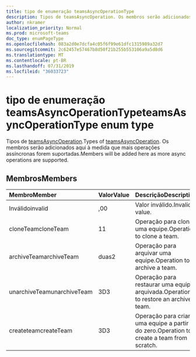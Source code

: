 ```yaml
---
title: tipo de enumeração teamsAsyncOperationType
description: Tipos de teamsAsyncOperation. Os membros serão adicionados aqui à medida que mais operações assíncronas forem suportadas.
author: nkramer
localization_priority: Normal
ms.prod: microsoft-teams
doc_type: enumPageType
ms.openlocfilehash: 083a2d0e7dcfa4c05f6f99e61dfc1315989a32d7
ms.sourcegitcommit: 2c62457e57467b8d50f21b255b553106a9a5d8d6
ms.translationtype: MT
ms.contentlocale: pt-BR
ms.lasthandoff: 07/31/2019
ms.locfileid: "36033723"
---
```

# <a name="teamsasyncoperationtype-enum-type"></a><span data-ttu-id="93294-104">tipo de enumeração teamsAsyncOperationType</span><span class="sxs-lookup"><span data-stu-id="93294-104">teamsAsyncOperationType enum type</span></span>



<span data-ttu-id="93294-105">Tipos de [teamsAsyncOperation](teamsasyncoperation.md).</span><span class="sxs-lookup"><span data-stu-id="93294-105">Types of [teamsAsyncOperation](teamsasyncoperation.md).</span></span> <span data-ttu-id="93294-106">Os membros serão adicionados aqui à medida que mais operações assíncronas forem suportadas.</span><span class="sxs-lookup"><span data-stu-id="93294-106">Members will be added here as more async operations are supported.</span></span>

## <a name="members"></a><span data-ttu-id="93294-107">Membros</span><span class="sxs-lookup"><span data-stu-id="93294-107">Members</span></span>

| <span data-ttu-id="93294-108">Membro</span><span class="sxs-lookup"><span data-stu-id="93294-108">Member</span></span> | <span data-ttu-id="93294-109">Valor</span><span class="sxs-lookup"><span data-stu-id="93294-109">Value</span></span>| <span data-ttu-id="93294-110">Descrição</span><span class="sxs-lookup"><span data-stu-id="93294-110">Description</span></span> |
|:---------------|:--------|:----------|
|<span data-ttu-id="93294-111">Inválido</span><span class="sxs-lookup"><span data-stu-id="93294-111">invalid</span></span>|<span data-ttu-id="93294-112">,0</span><span class="sxs-lookup"><span data-stu-id="93294-112">0</span></span>|<span data-ttu-id="93294-113">Valor inválido.</span><span class="sxs-lookup"><span data-stu-id="93294-113">Invalid value.</span></span>|
|<span data-ttu-id="93294-114">cloneTeam</span><span class="sxs-lookup"><span data-stu-id="93294-114">cloneTeam</span></span>|<span data-ttu-id="93294-115">1</span><span class="sxs-lookup"><span data-stu-id="93294-115">1</span></span>|<span data-ttu-id="93294-116">Operação para clonar uma equipe.</span><span class="sxs-lookup"><span data-stu-id="93294-116">Operation to clone a team.</span></span>|
|<span data-ttu-id="93294-117">archiveTeam</span><span class="sxs-lookup"><span data-stu-id="93294-117">archiveTeam</span></span>|<span data-ttu-id="93294-118">duas</span><span class="sxs-lookup"><span data-stu-id="93294-118">2</span></span>|<span data-ttu-id="93294-119">Operação para arquivar uma equipe.</span><span class="sxs-lookup"><span data-stu-id="93294-119">Operation to archive a team.</span></span>|
|<span data-ttu-id="93294-120">unarchiveTeam</span><span class="sxs-lookup"><span data-stu-id="93294-120">unarchiveTeam</span></span>|<span data-ttu-id="93294-121">3D</span><span class="sxs-lookup"><span data-stu-id="93294-121">3</span></span>|<span data-ttu-id="93294-122">Operação para restaurar uma equipe arquivada.</span><span class="sxs-lookup"><span data-stu-id="93294-122">Operation to restore an archived team.</span></span>|
|<span data-ttu-id="93294-123">createteam</span><span class="sxs-lookup"><span data-stu-id="93294-123">createTeam</span></span>|<span data-ttu-id="93294-124">3D</span><span class="sxs-lookup"><span data-stu-id="93294-124">3</span></span>|<span data-ttu-id="93294-125">Operação para criar uma equipe a partir do zero.</span><span class="sxs-lookup"><span data-stu-id="93294-125">Operation to create a team from scratch.</span></span>|

